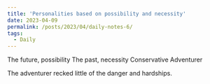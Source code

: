 ```yaml
---
title: 'Personalities based on possibility and necessity'
date: 2023-04-09
permalink: /posts/2023/04/daily-notes-6/
tags:
  - Daily
---
```


The future, possibility
The past, necessity
Conservative
Adventurer

The adventurer recked little of the danger and hardships.